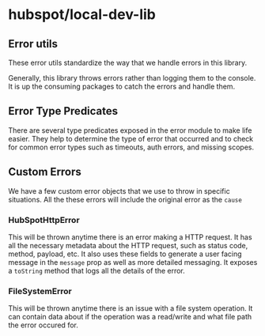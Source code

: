 # hubspot/local-dev-lib

## Error utils

These error utils standardize the way that we handle errors in this library.

Generally, this library throws errors rather than logging them to the console. It is up the consuming packages to catch the errors and handle them.

## Error Type Predicates

There are several type predicates exposed in the error module to make life easier. They help to determine the type of error that occurred and to check for common error types such as timeouts, auth errors, and missing scopes.

## Custom Errors

We have a few custom error objects that we use to throw in specific situations. All the these errors will include the original error as the `cause`

### HubSpotHttpError

This will be thrown anytime there is an error making a HTTP request. It has all the necessary metadata about the HTTP request, such as status code, method, payload, etc. It also uses these fields to generate a user facing message in the `message` prop as well as more detailed messaging. It exposes a `toString` method that logs all the details of the error.

### FileSystemError

This will be thrown anytime there is an issue with a file system operation. It can contain data about if the operation was a read/write and what file path the error occured for.
